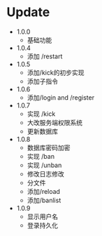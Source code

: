 # Update
- 1.0.0
  - 基础功能
- 1.0.4
  - 添加 /restart
- 1.0.5
  - 添加/kick的初步实现
  - 添加子指令
- 1.0.6
  - 添加/login and /register
- 1.0.7
  - 实现 /kick
  - 大改服务端权限系统
  - 更新数据库
- 1.0.8
  - 数据库密码加密
  - 实现 /ban
  - 实现 /unban
  - 修改日志修改
  - 分文件
  - 添加/reload
  - 添加/banlist
- 1.0.9
  - 显示用户名
  - 登录持久化